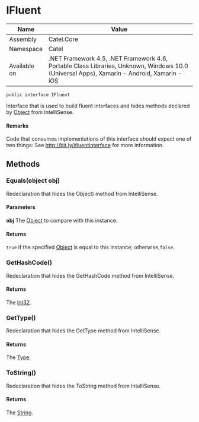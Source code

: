 

# IFluent

Name|Value
---|---
Assembly|Catel.Core
Namespace|Catel
Available on|.NET Framework 4.5, .NET Framework 4.6, Portable Class Libraries, Unknown, Windows 10.0 (Universal Apps), Xamarin - Android, Xamarin - iOS

```
public interface IFluent
```

Interface that is used to build fluent interfaces and hides methods declared by [Object](#) from IntelliSense.

#### Remarks

Code that consumes implementations of this interface should expect one of two things: See http://bit.ly/ifluentinterface for more information.



## Methods

### Equals(object obj)

Redeclaration that hides the Object) method from IntelliSense.

#### Parameters

**obj**
The [Object](#) to compare with this instance.

#### Returns

`true` if the specified [Object](#) is equal to this instance; otherwise,`false`.



### GetHashCode()

Redeclaration that hides the GetHashCode method from IntelliSense.

#### Returns

The [Int32](#).



### GetType()

Redeclaration that hides the GetType method from IntelliSense.

#### Returns

The [Type](#).



### ToString()

Redeclaration that hides the ToString method from IntelliSense.

#### Returns

The [String](#).



